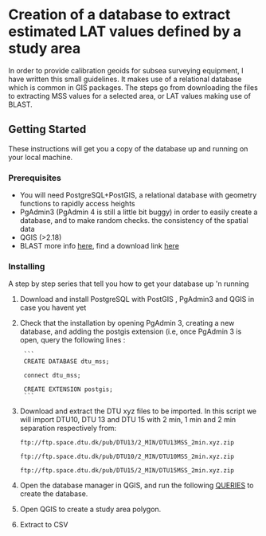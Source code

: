 # Creation of a database to extract estimated LAT values defined by a study area

In order to provide calibration geoids for subsea surveying equipment, I have written this small guidelines. It makes use of a relational database which is common in GIS packages. The steps go from downloading the files to extracting MSS values for a selected area, or LAT values making use of BLAST.

## Getting Started

These instructions will get you a copy of the database up and running on your local machine. 

### Prerequisites

+ You will need PostgreSQL+PostGIS, a relational database with geometry functions to rapidly access heights
+ PgAdmin3 (PgAdmin 4 is still a little bit buggy) in order to easily create a database, and to make random checks.  the consistency of the spatial data
+ QGIS (>2.18)
+ BLAST more info [here](http://www.blast-project.eu/), find a download link [here](http://blast-project.eu/media.php?file=604)

### Installing

A step by step series that tell you how to get your database up 'n running


1. Download and install PostgreSQL with PostGIS , PgAdmin3 and QGIS in case you havent yet

2. Check that the installation by opening PgAdmin 3, creating a new database, and adding the postgis extension
	(i.e, once PgAdmin 3 is open, query the following lines :
	
		```
		CREATE DATABASE dtu_mss;
		
		connect dtu_mss;
			
		CREATE EXTENSION postgis;
		```

3. Download and extract the DTU xyz files to be imported. In this script we will import DTU10, DTU 13 and DTU 15 with 2 min, 1 min and 2 min separation respectively from:	
	```
	ftp://ftp.space.dtu.dk/pub/DTU13/2_MIN/DTU13MSS_2min.xyz.zip
	
	ftp://ftp.space.dtu.dk/pub/DTU10/2_MIN/DTU10MSS_2min.xyz.zip
	
	ftp://ftp.space.dtu.dk/pub/DTU15/2_MIN/DTU15MSS_2min.xyz.zip
	
4. Open the database manager in QGIS, and run the following [QUERIES](./queries.sql) to create the database. 

5. Open QGIS to create a study area polygon.

6. Extract to CSV

